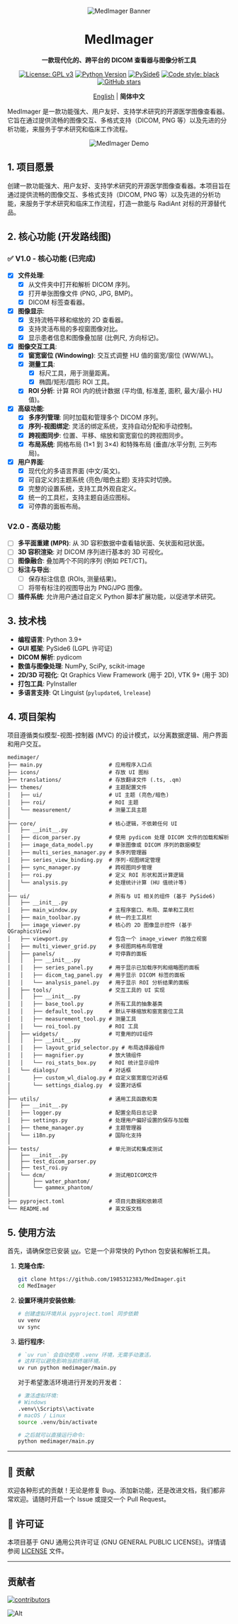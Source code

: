 <div align="center">

![MedImager Banner](medimager/icons/banner.png)

</div>

<div align="center">

# MedImager
**一款现代化的、跨平台的 DICOM 查看器与图像分析工具**

[![License: GPL v3](https://img.shields.io/badge/License-GPLv3-blue.svg)](https://www.gnu.org/licenses/gpl-3.0)
[![Python Version](https://img.shields.io/badge/Python-3.9+-brightgreen.svg)](https://www.python.org/)
[![PySide6](https://img.shields.io/badge/UI-PySide6-informational.svg)](https://www.qt.io/qt-for-python)
[![Code style: black](https://img.shields.io/badge/code%20style-black-000000.svg)](https://github.com/psf/black)
[![GitHub stars](https://img.shields.io/github/stars/1985312383/MedImager.svg?style=social&label=Star)](https://github.com/1985312383/MedImager)

[English](README.md) | **简体中文**

</div>

MedImager 是一款功能强大、用户友好、支持学术研究的开源医学图像查看器。它旨在通过提供流畅的图像交互、多格式支持（DICOM, PNG 等）以及先进的分析功能，来服务于学术研究和临床工作流程。

<div align="center">

![MedImager Demo](preview.png)

</div>

## 1. 项目愿景

创建一款功能强大、用户友好、支持学术研究的开源医学图像查看器。本项目旨在通过提供流畅的图像交互、多格式支持（DICOM, PNG 等）以及先进的分析功能，来服务于学术研究和临床工作流程，打造一款能与 RadiAnt 对标的开源替代品。

## 2. 核心功能 (开发路线图)

### ✅ V1.0 - 核心功能 (已完成)
- [x] **文件处理**:
    - [x] 从文件夹中打开和解析 DICOM 序列。
    - [x] 打开单张图像文件 (PNG, JPG, BMP)。
    - [x] DICOM 标签查看器。
- [x] **图像显示**:
    - [x] 支持流畅平移和缩放的 2D 查看器。
    - [x] 支持灵活布局的多视窗图像对比。
    - [x] 显示患者信息和图像叠加层 (比例尺, 方向标记)。
- [x] **图像交互工具**:
    - [x] **窗宽窗位 (Windowing)**: 交互式调整 HU 值的窗宽/窗位 (WW/WL)。
    - [x] **测量工具**:
        - [x] 标尺工具，用于测量距离。
        - [x] 椭圆/矩形/圆形 ROI 工具。
    - [x] **ROI 分析**: 计算 ROI 内的统计数据 (平均值, 标准差, 面积, 最大/最小 HU 值)。
- [x] **高级功能**:
    - [x] **多序列管理**: 同时加载和管理多个 DICOM 序列。
    - [x] **序列-视图绑定**: 灵活的绑定系统，支持自动分配和手动控制。
    - [x] **跨视图同步**: 位置、平移、缩放和窗宽窗位的跨视图同步。
    - [x] **布局系统**: 网格布局 (1×1 到 3×4) 和特殊布局 (垂直/水平分割, 三列布局)。
- [x] **用户界面**:
    - [x] 现代化的多语言界面 (中文/英文)。
    - [x] 可自定义的主题系统 (亮色/暗色主题) 支持实时切换。
    - [x] 完整的设置系统，支持工具外观自定义。
    - [x] 统一的工具栏，支持主题自适应图标。
    - [x] 可停靠的面板布局。

### V2.0 - 高级功能
- [ ] **多平面重建 (MPR)**: 从 3D 容积数据中查看轴状面、矢状面和冠状面。
- [ ] **3D 容积渲染**: 对 DICOM 序列进行基本的 3D 可视化。
- [ ] **图像融合**: 叠加两个不同的序列 (例如 PET/CT)。
- [ ] **标注与导出**:
    - [ ] 保存标注信息 (ROIs, 测量结果)。
    - [ ] 将带有标注的视图导出为 PNG/JPG 图像。
- [ ] **插件系统**: 允许用户通过自定义 Python 脚本扩展功能，以促进学术研究。

## 3. 技术栈

* **编程语言**: Python 3.9+
* **GUI 框架**: PySide6 (LGPL 许可证)
* **DICOM 解析**: pydicom
* **数值与图像处理**: NumPy, SciPy, scikit-image
* **2D/3D 可视化**: Qt Graphics View Framework (用于 2D), VTK 9+ (用于 3D)
* **打包工具**: PyInstaller
* **多语言支持**: Qt Linguist (`pylupdate6`, `lrelease`)

## 4. 项目架构

项目遵循类似模型-视图-控制器 (MVC) 的设计模式，以分离数据逻辑、用户界面和用户交互。

```
medimager/
├── main.py                     # 应用程序入口点
├── icons/                      # 存放 UI 图标
├── translations/               # 存放翻译文件 (.ts, .qm)
├── themes/                     # 主题配置文件
│   ├── ui/                     # UI 主题 (亮色/暗色)
│   ├── roi/                    # ROI 主题
│   └── measurement/            # 测量工具主题
│
├── core/                       # 核心逻辑，不依赖任何 UI
│   ├── __init__.py
│   ├── dicom_parser.py         # 使用 pydicom 处理 DICOM 文件的加载和解析
│   ├── image_data_model.py     # 单张图像或 DICOM 序列的数据模型
│   ├── multi_series_manager.py # 多序列管理器
│   ├── series_view_binding.py  # 序列-视图绑定管理
│   ├── sync_manager.py         # 跨视图同步管理
│   ├── roi.py                  # 定义 ROI 形状和其计算逻辑
│   └── analysis.py             # 处理统计计算 (HU 值统计等)
│
├── ui/                         # 所有与 UI 相关的组件 (基于 PySide6)
│   ├── __init__.py
│   ├── main_window.py          # 主程序窗口、布局、菜单和工具栏
│   ├── main_toolbar.py         # 统一的主工具栏
│   ├── image_viewer.py         # 核心的 2D 图像显示控件 (基于 QGraphicsView)
│   ├── viewport.py             # 包含一个 image_viewer 的独立视窗
│   ├── multi_viewer_grid.py    # 多视图网格布局管理
│   ├── panels/                 # 可停靠的面板
│   │   ├── __init__.py
│   │   ├── series_panel.py     # 用于显示已加载序列和缩略图的面板
│   │   ├── dicom_tag_panel.py  # 用于显示 DICOM 标签的面板
│   │   └── analysis_panel.py   # 用于显示 ROI 分析结果的面板
│   ├── tools/                  # 交互工具的 UI 实现
│   │   ├── __init__.py
│   │   ├── base_tool.py        # 所有工具的抽象基类
│   │   ├── default_tool.py     # 默认平移缩放和窗宽窗位工具
│   │   ├── measurement_tool.py # 测量工具
│   │   └── roi_tool.py         # ROI 工具
│   ├── widgets/                # 可重用的UI组件
│   │   ├── __init__.py
│   │   ├── layout_grid_selector.py # 布局选择器组件
│   │   ├── magnifier.py        # 放大镜组件
│   │   └── roi_stats_box.py    # ROI 统计显示组件
│   └── dialogs/                # 对话框
│       ├── custom_wl_dialog.py # 自定义窗宽窗位对话框
│       └── settings_dialog.py  # 设置对话框
│
├── utils/                      # 通用工具函数和类
│   ├── __init__.py
│   ├── logger.py               # 配置全局日志记录
│   ├── settings.py             # 处理用户偏好设置的保存与加载
│   ├── theme_manager.py        # 主题管理器
│   └── i18n.py                 # 国际化支持
│
├── tests/                      # 单元测试和集成测试
│   ├── __init__.py
│   ├── test_dicom_parser.py
│   ├── test_roi.py
│   └── dcm/                    # 测试用DICOM文件
│       ├── water_phantom/
│       └── gammex_phantom/
│
├── pyproject.toml              # 项目元数据和依赖项
└── README.md                   # 英文版文档
```

## 5. 使用方法

首先，请确保您已安装 [uv](https://github.com/astral-sh/uv)。它是一个非常快的 Python 包安装和解析工具。

1.  **克隆仓库:**
    ```bash
    git clone https://github.com/1985312383/MedImager.git
    cd MedImager
    ```

2.  **设置环境并安装依赖:**
    ```bash
    # 创建虚拟环境并从 pyproject.toml 同步依赖
    uv venv
    uv sync
    ```

3.  **运行程序:**
    ```bash
    # `uv run` 会自动使用 .venv 环境，无需手动激活，
    # 这样可以避免影响当前终端环境。
    uv run python medimager/main.py
    ```
    对于希望激活环境进行开发的开发者：
    ```bash
    # 激活虚拟环境:
    # Windows
    .venv\\Scripts\\activate
    # macOS / Linux
    source .venv/bin/activate
    
    # 之后就可以直接运行命令:
    python medimager/main.py
    ```

---

## 🤝 贡献

欢迎各种形式的贡献！无论是修复 Bug、添加新功能，还是改进文档，我们都非常欢迎。请随时开启一个 Issue 或提交一个 Pull Request。

## 📄 许可证

本项目基于 GNU 通用公共许可证 (GNU GENERAL PUBLIC LICENSE)。详情请参阅 [LICENSE](LICENSE) 文件。

---

## 贡献者

[![contributors](https://contrib.rocks/image?repo=1985312383/MedImager)](https://github.com/1985312383/MedImager/graphs/contributors)

![Alt](https://repobeats.axiom.co/api/embed/13581311607b3b5dcd5a54cdde3bad22212af439.svg "Repobeats analytics image")